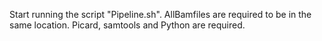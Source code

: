 Start running the script "Pipeline.sh". 
AllBamfiles are required to be in the same location. 
Picard, samtools and Python are required.
